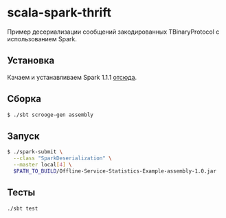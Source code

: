 # scala-spark-thrift
Пример десериализации сообщений закодированных TBinaryProtocol с использованием Spark.

## Установка
Качаем и устанавливаем Spark 1.1.1 [отсюда](http://spark.apache.org/downloads.html).

## Сборка
```bash
$ ./sbt scrooge-gen assembly
```

## Запуск
```bash
$ ./spark-submit \
  --class "SparkDeserialization" \
  --master local[4] \
  $PATH_TO_BUILD/Offline-Service-Statistics-Example-assembly-1.0.jar
```

## Тесты
```bash
./sbt test
```
